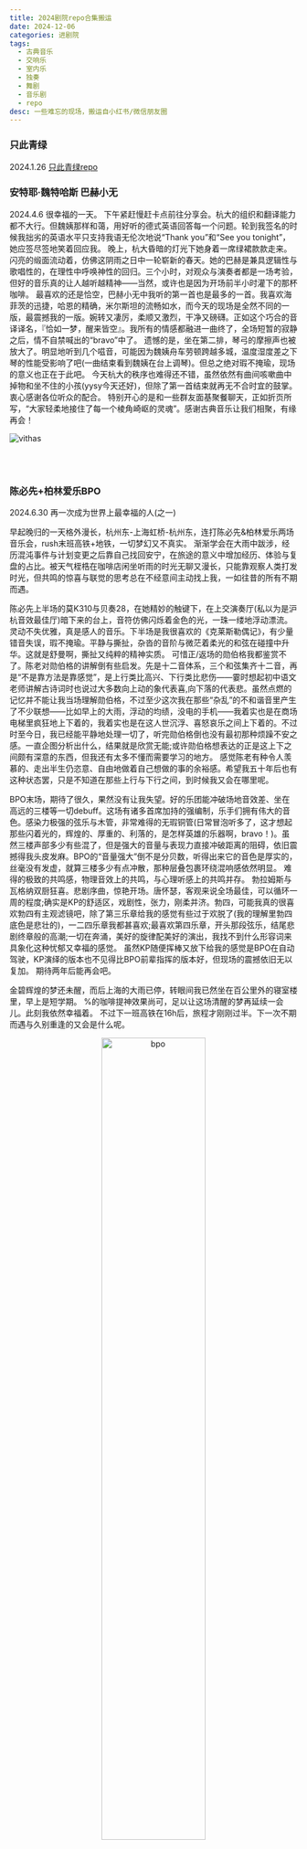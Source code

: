 ```yaml
---
title: 2024剧院repo合集搬运
date: 2024-12-06
categories: 进剧院
tags: 
  - 古典音乐
  - 交响乐
  - 室内乐
  - 独奏
  - 舞剧
  - 音乐剧
  - repo
desc: 一些难忘的现场，搬运自小红书/微信朋友圈
---
```

### 只此青绿
2024.1.26
[只此青绿repo](../2024.1.26只此青绿)

### 安特耶·魏特哈斯 巴赫小无
2024.4.6
很幸福的一天。
下午紧赶慢赶卡点前往分享会。杭大的组织和翻译能力都不大行。但魏姨那样和蔼，用好听的德式英语回答每一个问题。轮到我签名的时候我拙劣的英语水平只支持我语无伦次地说“Thank you”和“See you tonight”，她应签尽签地笑着回应我。
晚上，杭大昏暗的灯光下她身着一席绿裙款款走来。闪亮的缎面流动着，仿佛这阴雨之日中一轮崭新的春天。她的巴赫是兼具逻辑性与歌唱性的，在理性中呼唤神性的回归。三个小时，对观众与演奏者都是一场考验，但好的音乐真的让人越听越精神——当然，或许也是因为开场前半小时灌下的那杯咖啡。
最喜欢的还是恰空，巴赫小无中我听的第一首也是最多的一首。我喜欢海菲茨的迅捷，哈恩的精确，米尔斯坦的流畅如水，而今天的现场是全然不同的一版，最震撼我的一版。婉转又凄厉，柔顺又激烈，干净又磅礴。正如这个巧合的音译译名，『恰如一梦，醒来皆空』。我所有的情感都融进一曲终了，全场短暂的寂静之后，情不自禁喊出的“bravo”中了。
遗憾的是，坐在第二排，琴弓的摩擦声也被放大了。明显地听到几个嗞音，可能因为魏姨舟车劳顿跨越多城，温度湿度差之下琴的性能受影响了吧(一曲结束看到魏姨在台上调琴)。但总之绝对瑕不掩瑜，现场的意义也正在于此吧。
今天杭大的秩序也难得还不错，虽然依然有曲间咳嗽曲中掉物和坐不住的小孩(yysy今天还好)，但除了第一首结束就再无不合时宜的鼓掌。衷心感谢各位听众的配合。
特别开心的是和一些群友面基聚餐聊天，正如折页所写，“大家轻柔地接住了每一个棱角崎岖的灵魂”。感谢古典音乐让我们相聚，有缘再会！

![vithas](https://raw.githubusercontent.com/YukinoshitaSherry/qycf_picbed/main/img/vith.png)

<br></br>

### 陈必先+柏林爱乐BPO
2024.6.30 
再一次成为世界上最幸福的人(之一)

早起晚归的一天格外漫长，杭州东-上海虹桥-杭州东，连打陈必先&柏林爱乐两场音乐会，rush末班高铁+地铁，一切梦幻又不真实。
渐渐学会在大雨中跋涉，经历混沌事件与计划变更之后靠自己找回安宁，在旅途的意义中增加经历、体验与复盘的占比。被天气桎梏在咖啡店闲坐听雨的时光无聊又漫长，只能靠观察人类打发时光，但共鸣的惊喜与联觉的思考总在不经意间主动找上我，一如往昔的所有不期而遇。

陈必先上半场的莫K310与贝奏28，在她精妙的触键下，在上交演奏厅(私以为是沪杭音效最佳厅)暗下来的台上，音符仿佛闪烁着金色的光，一珠一缕地浮动漂流。灵动不失优雅，真是感人的音乐。下半场是我很喜欢的《克莱斯勒偶记》，有少量错音失误，瑕不掩瑜。平静与撕扯，杂沓的音阶与微茫着柔光的和弦在碰撞中升华。这就是舒曼啊，撕扯又纯粹的精神实质。
可惜正/返场的勋伯格我都鉴赏不了。陈老对勋伯格的讲解倒有些启发。先是十二音体系，三个和弦集齐十二音，再是“不是靠方法是靠感觉”，是上行类比高兴、下行类比悲伤——霎时想起初中语文老师讲解古诗词时也说过大多数向上动的象代表喜,向下落的代表悲。虽然点燃的记忆并不能让我当场理解勋伯格，不过至少这次我在那些“杂乱”的不和谐音里产生了不少联想——比如早上的大雨，浮动的均绩，没电的手机——我着实也是在商场电梯里疯狂地上下着的，我着实也是在这人世沉浮、喜怒哀乐之间上下着的。不过时至今日，我已经能平静地处理一切了，听完勋伯格倒也没有最初那种烦躁不安之感。一直企图分析出什么，结果就是欣赏无能;或许勋伯格想表达的正是这上下之间颇有深意的东西，但我还有太多不懂而需要学习的地方。
感觉陈老有种令人羡慕的、走出半生仍恣意、自由地做着自己想做的事的余裕感。希望我五十年后也有这种状态罢，只是不知道在那些上行与下行之间，到时候我又会在哪里呢。

BPO末场，期待了很久，果然没有让我失望。好的乐团能冲破场地音效差、坐在高远的三楼等一切debuff。这场有诸多首席加持的强编制，乐手们拥有伟大的音色。感染力极强的弦乐与木管，非常难得的无瑕铜管(日常冒泡听多了，这才想起那些闪着光的，辉煌的、厚重的、利落的，是怎样英雄的乐器啊，bravo！)。虽然三楼声部多少有些混了，但是强大的音量与表现力直接冲破距离的阻碍，依旧震撼得我头皮发麻。BPO的“音量强大”倒不是分贝数，听得出来它的音色是厚实的，丝毫没有发虚，就算三楼多少有点冲散，那种层叠包裹环绕混响感依然明显。
难得的极致的共鸣感，物理音效上的共鸣，与心理听感上的共鸣并存。
勃拉姆斯与瓦格纳双厨狂喜。悲剧序曲，惊艳开场。唐怀瑟，客观来说全场最佳，可以循环一周的程度;确实是KP的舒适区，戏剧性，张力，刚柔并济。勃四，可能我真的很喜欢勃四有主观滤镜吧，除了第三乐章给我的感觉有些过于欢脱了(我的理解里勃四底色是悲壮的)，一二四乐章我都甚喜欢;最喜欢第四乐章，开头那段弦乐，结尾悲剧终章般的高潮;一切在奔涌，美好的旋律配美好的演出，我找不到什么形容词来具象化这种忧郁又幸福的感觉。
虽然KP随便挥棒又放下给我的感觉是BPO在自动驾驶，KP演绎的版本也不见得比BPO前辈指挥的版本好，但现场的震撼依旧无以复加。
期待两年后能再会吧。

金碧辉煌的梦还未醒，而后上海的大雨已停，转眼间我已然坐在百公里外的寝室楼里，早上是短学期。
%的咖啡提神效果尚可，足以让这场清醒的梦再延续一会儿。此刻我依然幸福着。
不过下一班高铁在16h后，旅程才刚刚过半。下一次不期而遇与久别重逢的又会是什么呢。
<div align="center">
<img src="https://raw.githubusercontent.com/YukinoshitaSherry/qycf_picbed/main/img/bpo.jpg" alt="bpo" style="width: 60%; height: auto;">
</div>
<br></br>


### BPO12把大提琴
2024.7.1 Die12Cellisten
『已然触及，仍是闪耀』
天空打破日暮的杯盏，刹那间倾泻出流光溢彩，我的指尖浸满黄昏。
我的心尖已盈满崭新的清晨。
<div align="center">
<img src="https://raw.githubusercontent.com/yukinoshitasherry/qycf_picbed/main/img/12ce.jpg" alt="bpo-12cello" style="width: 80%; height: auto;">
</div>
<br></br>

### 6月底~7月初连打合集
2024.6.27-7.3合集
又是一堆冗长的文字，献给这次对我来说意义重大的七天连打。

一人，七天，八场(7场音乐会+1场舞剧)。跨越三所高校(zju+复旦+上音)，三座博物馆(hz刀剑剪+sh历史+sh工艺美术)，三个商场(hz远洋乐提港+sh环贸iapm+sh兴业太古汇)，杭-沪-杭-沪-杭-沪-杭-沪-杭。(也夹杂着回来睡大半天+上短学期，所以其实行程还能压缩),赶了四趟G7309末班车.
时隔一天，我被迟来的疲倦吞噬，不亚于考试周补天结束后的昏沉地睡了大半天。是的，梦还没醒，这七天时光飞逝，梦境一样的不真实。

一路走来，顾盼眄睐。有过惊喜，有过遗憾。不过旅行的意义正在于此，欣赏各种各样的风景，收获各种各样的故事，遇见各种各样的行人。出发时总以为自己计划万全，期盼一帆风顺;多余的冲突冒险损失受苦自无必要，然旅途精彩之处却总在计划之外。这倒是像交响曲的乐章，全和谐音反而单调，看似冲突的多声部相合反而交相辉映、相得益彰;也像我听过的音乐会看过的剧，有让我情不自禁高喊bravo的，也有让我觉得时间精力花的不值的:然而只有坐在现场，才能盖棺定论、兀自品评。

坐在剧院里，灯光一暗，幕布一拉，我便知道一场新的梦境要开始了。“舞台方寸地，一转万重山”，写的是京剧，却适用于所有。台上阴晴圆缺抑或风云幻化，我只需要沉浸其间，一任剧院外风吹雨打、雷电交加。
大学以来频繁地进剧院，除了欣赏与热爱，自然也有失去曾经理想选择planB后，对没那么喜欢的专业学习的逃避与调剂。独自旅行也是同理，当自由的背包客，除了向往远方，也有对重新掌控失控的生活、做自己的主人的渴望。
不过这种心性调整、自我反思的收获之多远超我“在爱好中摆烂”的预期。比如，独自旅行，学会应对突发事件(换以前手机没电死机or来不及赶高铁肯定发疯觉得全天都毁了，现在还能积极想办法+事后复盘);比如，撇开成见，尝试了解之后再做品评(存在不一定合理，但既然存在了，不管是否本能厌恶，先尝试分析其原因)。

一直以来在努力和自己的心性相处，我深知有些事情永远无法和解，只能尝试调和。原生高敏的特性赋予我偏执的完美主义、灵性与不屈，却也给了我精神不能承受之重。适当地享受过程与发掘钝感力给予了我很多全新的思考，让我在追求“齐一”的路上日臻完整。不过回归现实地看，摆烂低效的情况倒也会因之愈演愈烈。在旅途之中，我看见风景，看见时间，更看见自己的身影，也在无数次微调校准之后，找到了一个目前看来还不错的状态strike a balance(虽然并未达到稳态，总体还是摆，暑假安排也是为了大三尽量收心上晚课hh)。仔细想想确凿也是摆了七天，失去目标的摆烂，后续多少得修正回来。本次旅途舟车劳顿，虽然身体乏力，精神已然充能充分，足以我鼓起勇气乐观面对滚去玉泉之后的新生活。
这早已足够。

自嘲“滚去玉泉的老登”已然多时，不过二十岁确实称得上时光大好，正值当(连)打之年：考试周生理期欲仙欲死+连熬三天之后立马满血复活赶早晚高铁，我都佩服自己竟然还赶的动。
或许总要留下点什么，为这副目前还抗造的皮囊与还未被现实消耗殆尽的灵魂，为那些晚睡数的星星与早起看的日出，为自己终将逝去的青春年岁、流光韶华。在这此生仅有一次的二十岁的夏天，为了心中所爱疯狂一次。
留下的不应该只是实体的票根、场刊、印章之类的证物与纪念品(当然这些都是我的珍宝)，更应该在心里——也超越我记录的文字之外。

诚然，事件本无意义，一切都靠自己后期赋予。
就像6.27东艺sd出来被雨砸的怀疑人生，靴子差点泡烂，一周后出梅晴空万里，静坐于咖啡馆窗边回忆起来，反倒淡化了不适，有种艺术加工后的雨中漫步之浪漫;7.1晚上狂飙着冲刺赶高铁的时候，其实脑海中除了“跑”字外一片空白，两天后悠哉地闲坐于同一班列车上回忆起来，反倒淡化了焦虑，有种艺术加工后的英雄征途之感，甚至一念间想过下次再冲一次(最好还是不要hh)。
或许balance的状态就是这样：既有资格闲庭信步、悠哉自得，也有办法抵挡泼天大雨，冲刺上末班车;既有能力尽量做好计划备好planB，也有心态在事遇突发时冷静处理，完成复盘;既能有充足地时间于优雅环境中美餐一顿，也能在风尘仆仆为了不迟到赶场去剧院的路上狼吞虎咽下便利店的面包;既有机会欣赏到独一无二无法复刻的神演，也可接受费心费力赶场但差强人意的现场。
在经历一趟旅程之后，无论过程轻松还是艰苦，无论是否达到预期，都能够说出：“这真的很有趣。”
只是回归学业后的状态迁移，还需要探索尝试与一调再调(等出分完了再整理相册纪念下大二下期末周吧)。

总之，去收集宇宙之大里各种珍奇的知识，去感受万物齐一之间精巧的共鸣，去传递内心深处的所思所感无论有无观众，也去创造崭新的风景将自我融于世界之瑰丽。
世界广阔，旅途遥远，请继续前行，永不停息。

<div align="center">
<img src="https://raw.githubusercontent.com/YukinoshitaSherry/qycf_picbed/main/img/24.7.3.jpg" alt="7.3" style="width:60%;height:auto;">
</div>
<br></br>

### 杭爱十六周年
2024.7.20 杭州大剧院-杭爱
7.20，回归天空的日子。
白昼是晴空湛蓝，焦石流金;夜晚是风清月皎，青衫凉笠。正值农历六月十五，月圆花好，无尽人间灯火祈求福禄自得。
于我，这一天的一切仿佛都被线串起来了一样。《你的名字》里说，聚在一起，成型、扭曲、缠绕、还原、断裂、再次连接，这就是结，这就是时间。周天作曲的《线》，取了艺术创作、时序、思维三重意蕴，用声部交织的线构筑起丰美境。
道路在导航地图上蜿蜒曲折，晕纹在热咖啡导入冷牛奶时恣意渲染;面条在筷子间穿梭着滑落，航迹云在穹宇曳出一道狭长的痕。循线而行，或弯或绕，或止或息。
绳结缠绕成圈，只一根线，首尾衔接便是圆;更不必提数学老师老生常谈的“线动成面，面动成体”。于是世界大道至简，也因之纷呈繁复。或悲或喜，或愿或祈。
道路在延伸，思绪在延伸，俯仰之间连系起了人与人。而道路会相交折返，思绪会顿悟闪回，线性关系下推导出自回归。八年是一个循环，历史自按其规律变迁，但客观的时间依旧向前，不舍昼夜。
抽象的线自有其定义，而现实中不那么完美的“线”倒是大多有圆形横截面。换个角度看，线与圆在某种程度上全然一体，一如溯之线与望之圆，是月在时间更迭中循环的两极。
于是抬头仰望，世事如风，月轮圆融，不必纵身而下，于世间行路亦是回归天空。

<img src="https://raw.githubusercontent.com/YukinoshitaSherry/qycf_picbed/main/img/99e37dd4f91f6daf53be15ba6ec54a5.png" alt="16" style="width:100%;height:auto;">
<br></br>


### 匹兹堡交响拉三+马五
2024.8.15 Pittsburgh Symphony Orchestra，European Send-off oncert
有幸赶上匹交启程去欧洲前在匹兹堡的最后一场音乐会，曲目是大热但我心头好的拉三钢协和马五，历经周折买到了票，于是又幸福了一晚。

拉三更多的是音乐性的情绪表达，于我，它是＂土地＂，它像拉赫故乡俄国的旷野。开篇即渲染出凛风吹拂下漠北的荒原，辽阔苍茫的压抑、绝望、不安;力量与灵活并存的华彩之后，故事与情绪娓娓道来;冲突紧张抑或徐缓抒情之间，主题一再复现回环，一切都在无边荒原中桎梏，纵有变化千般，荒原仿佛无尽;到最后一切交织升华，辉煌中收尾，终焉盛矣，正如一种征服，一种释放。演绎引人联篇浮想，一曲终了，所有人起立欢呼的场景我还是头一次见。想起曾读到过115年前，拉赫正是以此曲征服了这片国土的观众，百年弹指，而古典音乐的力量却正像那荒原上生长的白杨树，在时光洗练下愈加挺拔俊美。

马五包罗万象，从撕扯到建立，从黑暗到光明。无意再写这么多年来对不和谐音程如何看法变化，诸多分析珠玉在前，谨记今晚个人随感。听过不少版本，给我的感觉都像＂流水＂，时而汹涌，时而细腻，故事充满了探索征服与柔情之爱。如果说Abbado像大洋空溟明澈，Rattle像涛浪急遽汹涌，Bernstein像江流湍凝并举;今晚在匹兹堡有端联想，Honeck的版本就像匹兹堡的水系——二河源自阿巴拉契亚的山地，奔流一路后静静交汇成俄亥俄河。声部应和，仿佛水流的对抗与融汇，木管细腻，铜管澎湃。一曲流淌出那些往事，关于百年名团PSO过去曾历经的艰难与辉煌，关于这座华美(但旧了是这样的至少一楼右后音效一般)的音乐厅承载的记忆，关于这座产业衰落又振兴的城市本身。乐句如此，或许无法像前曲一样抓去太清晰的线条来描述分析，但这一切片段缠卷堆叠在一起，才组成了完整画卷，一如水滴汇聚为水流。而它终将向前而去，前往远方，前往新的胜利与幸福，永不止息。

总体感觉，今夜钢琴快速跑动的几个错音瑕不掩瑜，钢协在右后区域音效平衡尚可(感觉现在都喜欢二提中提换位&大提铜管镜像的排布了hh)。PSO的木管弦乐相当优秀，铜管总体还行(相对无瑕了)，略有进晚跟不上弦乐与气息不足导致音准虚之弊，但在马勒的谱面中，伟大的圆号手可以让一切变得比美丽的Heinz Hall更加辉煌。
其实并不知道PSO选曲有什么用意，但在美国听美国团演奏拉赫与马勒——二位曾在美国国土上合作演出的异乡人的作品，确实别有一番风味。望向前方，坐席中族裔与服装已然多样，最多的却还是步履蹒跚、头发花白的老人;舞台上，百年以前的曲子被不厌其烦地一次次奏响，而大提首席那抹亮眼的红发格外夺目。
关于诠释与理解的课题，或许还需要学习太多。百年亦太短，土地与流水是这个星球永恒的象征命题。在依旧是传统与现代碰撞的转折点的世纪后，在新大陆的旧音乐厅晃眼又醉人的灯光下，乐声依然耸立着、流淌着。
而穿过落寞的街区与熙攘的人群，今夜我又将拥怎样的山河入梦？

<div align="center">
<img src="https://raw.githubusercontent.com/yukinoshitasherry/qycf_picbed/main/img/pso.jpg" alt="7.3" style="width:60%;height:50%;">
</div>
<br></br>

### 达尔贝托x卡斯普契克布九
2024.9.19 达尔贝托x卡斯普契克x杭爱
国内神演。
心之琉璃里拂却埃壒的音符，与倥偬尘世中回归上帝的声音。
万物逆旅，百代过客。而后知一死生非为虚诞，惟濯清风明月者，顺之安然。

<div align="center">
<img src="https://raw.githubusercontent.com/YukinoshitaSherry/qycf_picbed/main/img/bru9.jpg" alt="bru9" style="width:60%;height:50%;">
</div>
<br></br>


### 巴黎圣母院音乐剧
2024.10.24
第一次看这部音乐剧的现场，我愿用“一种近乎惊愕的震撼”来形容它。
恍惚间思绪飘回了2015.7.14，那也是个让我感受到这种近乎惊愕的震撼的日子。是日有幸见过未被烧毁的圣母院，虽未留下太多拍摄与书写的痕迹，我至今清晰地记得，那天正值法国国庆，飞机编队轰鸣着掠过巴黎圣母院的双塔。
历史静默无声，时代在轰鸣。
许多年后，宗教与科学各自前行，人类联系的媒介革新了又革新。印刷术逐渐取代建筑的事实与隐喻皆已然奏效。企图攀星揽月与镌金刊石的一代代人也如卡西莫多与爱斯梅拉达那样化为了尘土，而那些美丑善恶明暗爱恨，无论赞赏与讽刺，依旧被歌颂着自由的诗人传唱着，再又一代代人的笔与歌里再生产又再传承。
如今，预言中西元两千年的新世纪早已来到。历史依旧静默，时代仍然轰鸣。只是不知那些浴烈火而生的砖石上ANARKH的痕迹又将把谁的故事浅唱低吟。
数千年后，祂们是否还会唱起这首静默又恢宏的交响诗呢？

<div align="center">
<img src="https://raw.githubusercontent.com/YukinoshitaSherry/qycf_picbed/main/img/notr.png" alt="paris" style="width:95%;height:auto;">
</div>
<br></br>

### 马林斯基舞姬+布雷查兹钢琴
2024.10.26 
拜调休和抓马的日常所致没赶上高铁，打车入沪，又是一次雨中连打。窗外淅沥依旧，梦回暑假之初。
世事难料、人生无常，就像最好的演出未必是期待最高的或者最贵的一样。但惊喜也正是因为那些不确定性才能存在的，它会存在于在某一个变奏或和弦，在某一处灯光明灭——在台前幕后的任何地方，也在这个并不会给所有人幸福的世界的任何地方。
而艺术与命运的表达终究是场一生一世的跋涉。

(其实这两场都略失望，但连打还是值得纪念的，以及第二天去的俄安娜挺惊喜的)
<div align="center">
<img src="https://raw.githubusercontent.com/YukinoshitaSherry/qycf_picbed/main/img/mlsj.jpg" alt="paris" style="width:95%;height:auto;">
</div>
<br></br>

### 杭爱齐格弗里德
2024.11.15
天团，神演，无需过多品评。

瓦格纳的指环无疑是艺术史上的高峰，四联乐剧鸿篇巨制，今晚只是其中第三联歌剧就演了五个小时(实际4h)。观演亦颇有攀登高峰而极目远眺之感，剧终曲落更觉呼吸振奋，情志畅达，直到汹涌的感情爆发于bravo的声浪。

剧情是我最喜欢的勇者屠龙故事，和我不喜欢的之后勇者和美女tla故事。不过现场听歌剧后，认真过了每一句词每一段旋律动机，才更能感受到歌剧的伟大之处在于遣词造句的深意、人物塑造的象征、文乐相合的精妙，以及最重要的，歌唱本身。

太喜欢听美声了，不需要话筒即可劈穿整个乐队，黄钟大吕，直顶天灵盖。今晚所有歌唱家都很强，感觉全场最佳是黄亚中老师以及三位女歌唱家。

从那个瓦尔哈拉高启云端之光明、尼夫海姆深居地下之黑暗的世界离开，现在我仍有一种刚从巨峰之巅款款而下的恍惚感。伟大的作品永远如巉岩耸立，指引着深陷谷底的凡人，攀登一次又一次。

<div align="center">
<img src="https://raw.githubusercontent.com/YukinoshitaSherry/qycf_picbed/main/img/sig.png" alt="sig" style="width:95%;height:auto;">
</div>
<br></br>

### 齐默尔曼钢琴
2024.12.5 
今年最后一场音乐会，最后一次狂奔，最后一趟跨城。无论怎样，这是一个难忘的美好夜晚(p1-3)，这或许是难忘的一年(p6-9)。
狂奔的日子渐多，日常在ddl间紧赶慢赶(为给这场腾时间我又熬大夜加班加点一天solo完计网socket😇)。而昨晚头晕地喘息着在音乐厅坐下之后，灯一暗，时间仿佛静止了下来。那些被日常麻痹了的感官，在此重新鲜活。
音乐是时间的艺术，乐声的抑扬取代了秒针的顿挫，于是音符的流动仿佛也取代了时间的流动。
想来也是很奇妙的事:从最初的弹奏开始，演奏家走过了很多年；从最初的听闻开始，我也摸爬滚了很多年；最终在音乐厅，奇迹般幸运地拥有了时空交错。在忘却外面世界的这里，时间可以逆流而上。
忽又忆起这周三下午在紫金港农医馆纯音时间听黑胶，主讲人说:“虽然这1小时大家没有学习工作科研，但大家一起享受了美好的音乐。”
于是乐声依旧绮丽，对抗所有光阴流转。
于是星光依旧闪烁，照亮所有暗夜无边。

<div align="center">
<img src="https://raw.githubusercontent.com/YukinoshitaSherry/qycf_picbed/main/img/zm.png" alt="zimmerman" style="width:95%;height:auto;">
</div>
<br></br>
